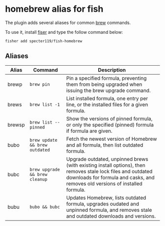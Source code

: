 # homebrew alias for fish

The plugin adds several aliases for common [brew](https://brew.sh) commands.

To use it, install [fiser](https://github.com/jorgebucaran/fisher) and type the follow command below:

```shell
fisher add specter119/fish-homebrew
```

## Aliases

| Alias  | Command              | Description   |
|--------|----------------------|---------------|
| brewp  | `brew pin`           | Pin a specified formula, preventing them from being upgraded when issuing the brew upgrade <formula> command. |
| brews  | `brew list -1`       | List installed formula, one entry per line, or the installed files for a given formula. |
| brewsp | `brew list --pinned` | Show the versions of pinned formula, or only the specified (pinned) formula if formula are given. |
| bubo   | `brew update && brew outdated` | Fetch the newest version of Homebrew and all formula, then list outdated formula. |
| bubc   | `brew upgrade && brew cleanup` | Upgrade outdated, unpinned brews (with existing install options), then removes stale lock files and outdated downloads for formula and casks, and removes old versions of installed formula. |
| bubu   | `bubo && bubc`       | Updates Homebrew, lists outdated formula, upgrades oudated and unpinned formula, and removes stale and outdated downloads and versions. |
